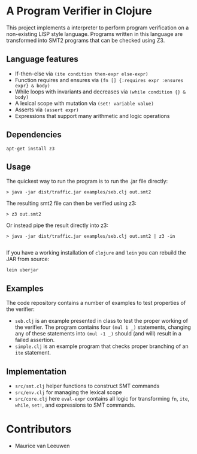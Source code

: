 # A Program Verifier in Clojure

This project implements a interpreter to perform program verification on a non-existing LISP style language.
Programs written in this language are transformed into SMT2 programs that can be checked using Z3. 

## Language features

- If-then-else via `(ite condition then-expr else-expr)`
- Function requires and ensures via `(fn [] {:requires expr :ensures expr} & body)`
- While loops with invariants and decreases via `(while condition {} & body)`
- A lexical scope with mutation via `(set! variable value)`
- Asserts via `(assert expr)`
- Expressions that support many arithmetic and logic operations

## Dependencies
```
apt-get install z3

```
## Usage
The quickest way to run the program is to run the .jar file directly:
```
> java -jar dist/traffic.jar examples/seb.clj out.smt2

```
The resulting smt2 file can then be verified using z3:
```
> z3 out.smt2
```

Or instead pipe the result directly into z3:
```
> java -jar dist/traffic.jar examples/seb.clj out.smt2 | z3 -in


```
If you have a working installation of `clojure` and `lein` you can rebuild the JAR from source:
```
lein uberjar
```

## Examples
The code repository contains a number of examples to test properties of the verifier:

- `seb.clj` is an example presented in class to test the proper working of the verifier. The program contains four `(mul 1 _)` statements, changing any of these statements into `(mul -1 _)` should (and will) result in a failed assertion.
- `simple.clj` is an example program that checks proper branching of an `ite` statement.

## Implementation
- `src/smt.clj` helper functions to construct SMT commands
- `src/env.clj` for managing the lexical scope
- `src/core.clj` here `eval-expr` contains all logic for transforming `fn`, `ite`, `while`, `set!`, and expressions to SMT commands.

# Contributors
- Maurice van Leeuwen





